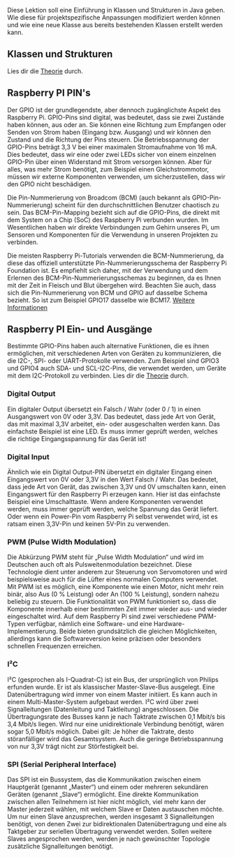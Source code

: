 Diese Lektion soll eine Einführung in Klassen und Strukturen in Java geben. Wie diese für projektspezifische Anpassungen 
modifiziert werden können und wie eine neue Klasse aus bereits bestehenden Klassen erstellt werden kann.

## Klassen und Strukturen
Lies dir die [Theorie](https://gitlab.fhnw.ch/2022hs-oop1/docs/-/blob/main/woche-06/Klassen.pdf) durch.

## Raspberry PI PIN's
Der GPIO ist der grundlegendste, aber dennoch zugänglichste Aspekt des Raspberry Pi. GPIO-Pins sind digital, was bedeutet, 
dass sie zwei Zustände haben können, aus oder an. Sie können eine Richtung zum Empfangen oder Senden von Strom haben 
(Eingang bzw. Ausgang) und wir können den Zustand und die Richtung der Pins steuern. Die Betriebsspannung der GPIO-Pins 
beträgt 3,3 V bei einer maximalen Stromaufnahme von 16 mA. Dies bedeutet, dass wir eine oder zwei LEDs sicher von einem 
einzelnen GPIO-Pin über einen Widerstand mit Strom versorgen können. Aber für alles, was mehr Strom benötigt, zum 
Beispiel einen Gleichstrommotor, müssen wir externe Komponenten verwenden, um sicherzustellen, dass wir den GPIO nicht 
beschädigen.

Die Pin-Nummerierung von Broadcom (BCM) (auch bekannt als GPIO-Pin-Nummerierung) scheint für den durchschnittlichen 
Benutzer chaotisch zu sein. Das BCM-Pin-Mapping bezieht sich auf die GPIO-Pins, die direkt mit dem System on a Chip (SoC) 
des Raspberry Pi verbunden wurden. Im Wesentlichen haben wir direkte Verbindungen zum Gehirn unseres Pi, um Sensoren und 
Komponenten für die Verwendung in unseren Projekten zu verbinden.

Die meisten Raspberry Pi-Tutorials verwenden die BCM-Nummerierung, da diese das offiziell unterstützte 
Pin-Nummerierungsschema der Raspberry Pi Foundation ist. Es empfiehlt sich daher, mit der Verwendung und dem Erlernen 
des BCM-Pin-Nummerierungsschemas zu beginnen, da es Ihnen mit der Zeit in Fleisch und Blut übergehen wird. Beachten Sie 
auch, dass sich die Pin-Nummerierung von BCM und GPIO auf dasselbe Schema bezieht. So ist zum Beispiel GPIO17 dasselbe 
wie BCM17.
[Weitere Informationen](https://pi4j.com/documentation/pin-numbering/)

## Raspberry PI Ein- und Ausgänge
Bestimmte GPIO-Pins haben auch alternative Funktionen, die es ihnen ermöglichen, mit verschiedenen Arten von Geräten zu
kommunizieren, die die I2C-, SPI- oder UART-Protokolle verwenden. Zum Beispiel sind GPIO3 und GPIO4 auch SDA- und SCL-I2C-Pins,
die verwendet werden, um Geräte mit dem I2C-Protokoll zu verbinden.
Lies dir die [Theorie](https://pi4j.com/documentation/io-examples/) durch.

### Digital Output
Ein digitaler Output übersetzt ein Falsch / Wahr (oder 0 / 1) in einen Ausgangswert von 0V oder 3,3V. Das 
bedeutet, dass jede Art von Gerät, das mit maximal 3,3V arbeitet, ein- oder ausgeschalten werden kann. Das einfachste 
Beispiel ist eine LED. Es muss immer geprüft werden, welches die richtige Eingangsspannung für das Gerät ist!

### Digital Input
Ähnlich wie ein Digital Output-PIN übersetzt ein digitaler Eingang einen Eingangswert von 0V oder 3,3V in den Wert 
Falsch / Wahr. Das bedeutet, dass jede Art von Gerät, das zwischen 3,3V und 0V umschalten kann, einen Eingangswert für 
den Raspberry Pi erzeugen kann. Hier ist das einfachste Beispiel eine Umschalttaste. Wenn andere Komponenten 
verwendet werden, muss immer geprüft werden, welche Spannung das Gerät liefert. Oder wenn ein Power-Pin vom Raspberry Pi 
selbst verwendet wird, ist es ratsam einen 3,3V-Pin und keinen 5V-Pin zu verwenden.

### PWM (Pulse Width Modulation)
Die Abkürzung PWM steht für „Pulse Width Modulation“ und wird im Deutschen auch oft als Pulsweitenmodulation bezeichnet. 
Diese Technologie dient unter anderem zur Steuerung von Servomotoren und wird beispielsweise auch für die Lüfter eines 
normalen Computers verwendet. Mit PWM ist es möglich, eine Komponente wie einen Motor, nicht mehr rein binär, also Aus 
(0 % Leistung) oder An (100 % Leistung), sondern nahezu beliebig zu steuern. Die Funktionalität von PWM funktioniert so, 
dass die Komponente innerhalb einer bestimmten Zeit immer wieder aus- und wieder eingeschaltet wird. Auf dem 
Raspberry Pi sind zwei verschiedene PWM-Typen verfügbar, nämlich eine Software- und eine Hardware-Implementierung. 
Beide bieten grundsätzlich die gleichen Möglichkeiten, allerdings kann die Softwareversion keine präzisen oder besonders 
schnellen Frequenzen erreichen.

### I²C
I²C (gesprochen als I-Quadrat-C) ist ein Bus, der ursprünglich von Philips erfunden wurde. Er ist als klassischer 
Master-Slave-Bus ausgelegt. Eine Datenübertragung wird immer von einem Master initiiert. Es kann auch in einem 
Multi-Master-System aufgebaut werden. I²C wird über zwei Signalleitungen (Datenleitung und Taktleitung) angeschlossen. 
Die Übertragungsrate des Busses kann je nach Taktrate zwischen 0,1 Mbit/s bis 3,4 Mbit/s liegen. Wird nur eine 
unidirektionale Verbindung benötigt, wären sogar 5,0 Mbit/s möglich. Dabei gilt: Je höher die Taktrate, desto 
störanfälliger wird das Gesamtsystem. Auch die geringe Betriebsspannung von nur 3,3V trägt nicht zur Störfestigkeit bei.

### SPI (Serial Peripheral Interface)
Das SPI ist ein Bussystem, das die Kommunikation zwischen einem Hauptgerät (genannt „Master“) und einem oder mehreren 
sekundären Geräten (genannt „Slave“) ermöglicht. Eine direkte Kommunikation zwischen allen Teilnehmern ist hier nicht 
möglich, viel mehr kann der Master jederzeit wählen, mit welchem Slave er Daten austauschen möchte. Um nur einen Slave 
anzusprechen, werden insgesamt 3 Signalleitungen benötigt, von denen Zwei zur bidirektionalen Datenübertragung und eine 
als Taktgeber zur seriellen Übertragung verwendet werden. Sollen weitere Slaves angesprochen werden, werden je nach 
gewünschter Topologie zusätzliche Signalleitungen benötigt.
